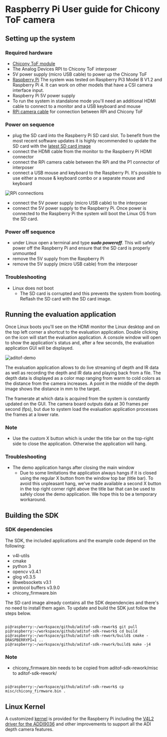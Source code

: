 # Raspberry Pi User guide for Chicony ToF camera

## Setting up the system

### Required hardware
- [Chicony ToF module](https://www.chicony.com.tw/chicony/jp/product/ToF)
- The Analog Devices RPI to Chicony ToF interposer
- 5V power supply (micro USB cable) to power up the Chicony ToF
- [Raspberry Pi](https://www.raspberrypi.org/products/) The system was tested on Raspberry Pi3 Model B V1.2 and Raspberry Pi 4. It can work on other models that have a CSI camera interface input.
- Raspberry Pi 5V power supply
- To run the system in standalone mode you'll need an additional HDMI cable to connect to a monitor and a USB keyboard and mouse
- [RPi camera cable](https://www.adafruit.com/product/2087) for connection between RPi and Chicony ToF

### Power on sequence
- plug the SD card into the Raspberry Pi SD card slot. To benefit from the most recent software updates it is highly recommended to update the SD card with the [latest SD card image](https://github.com/analogdevicesinc/aditof-sdk-rework#supported-embedded-platforms)
- connect the HDMI cable from the monitor to the Raspberry Pi HDMI connector
- connect the RPi camera cable between the RPi and the P1 connector of interposer
- connect a USB mouse and keyboard to the Raspberry Pi. It's possible to use either a mouse & keyboard combo or a separate mouse and keyboard
 
 ![RPi connections](../img/rpi_standalone_chicony.png)

- connect the 5V power supply (micro USB cable) to the interposer
- connect the 5V power supply to the Raspberry Pi. Once power is connected to the Raspberry Pi the system will boot the Linux OS from the SD card.


### Power off sequence
- under Linux open a terminal and type ***sudo poweroff***. This will safely power off the Raspberry Pi and ensure that the SD card is properly unmounted
- remove the 5V supply from the Raspberry Pi
- remove the 5V supply (micro USB cable) from the interposer

### Troubleshooting
- Linux does not boot
  - The SD card is corrupted and this prevents the system from booting. Reflash the SD card with the SD card image.

## Running the evaluation application

Once Linux boots you'll see on the HDMI monitor the Linux desktop and on the top left corner a shortcut to the evaluation application. Double clicking on the icon will start the evaluation application.  A console window will open to show the application's status and, after a few seconds, the evaluation application GUI will be displayed.

![aditof-demo](https://github.com/analogdevicesinc/aditof-sdk-rework/blob/master/doc/img/aditof_demo.png)

The evaluation application allows to do live streaming of depth and IR data as well as recording the depth and IR data and playing back from a file. The depth data is displayed as a color map ranging from warm to cold colors as the distance from the camera increases. A point in the middle of the depth image shows the distance in mm to the target.

The framerate at which data is acquired from the system is constantly updated on the GUI. The camera board outputs data at 30 frames per second (fps), but due to system load the evaluation application processes the frames at a lower rate.

### Note
 - Use the custom X button which is under the title bar on the top-right side to close the application. Otherwise the application will hang.

### Troubleshooting
- The demo application hangs after closing the main window
  - Due to some limitations the application always hangs if it is closed using the regular X button from the window top bar (title bar). To avoid this unpleasant hang, we've made available a second X button in the top right corner right above the title bar that can be used to safely close the demo application. We hope this to be a temporary workaround.

## Building the SDK

### SDK dependencies
The SDK, the included applications and the example code depend on the following:
 - v4l-utils
 - cmake
 - python 3
 - opencv v3.4.1
 - glog v0.3.5
 - libwebsockets v3.1
 - protocol buffers v3.9.0
 - chicony_firmware.bin

The SD card image already contains all the SDK dependencies and there's no need to install them again. To update and build the SDK just follow the steps below.

```console

pi@raspberry:~/workspace/github/aditof-sdk-rework$ git pull
pi@raspberry:~/workspace/github/aditof-sdk-rework$ cd build
pi@raspberry:~/workspace/github/aditof-sdk-rework/build$ cmake -DRASPBERRYPI=1 ..
pi@raspberry:~/workspace/github/aditof-sdk-rework/build$ make -j4
```

### Note
 - chicony_firmware.bin needs to be copied from aditof-sdk-rework/misc to aditof-sdk-rework/
 ```console

pi@raspberry:~/workspace/github/aditof-sdk-rework$ cp misc/chicony_firmware.bin .
```

## Linux Kernel
A customized [kernel](https://github.com/analogdevicesinc/linux/tree/adi-4.19.0) is provided for the Raspberry Pi including the [V4L2 driver for the ADDI9036](https://github.com/analogdevicesinc/linux/blob/adi-4.19.0/drivers/media/i2c/addi9036.c) and other improvements to support all the ADI depth camera features.

